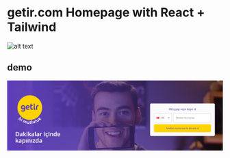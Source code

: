 # getir.com Homepage with React + Tailwind
![alt text](https://getir.com/_next/static/images/bimutluluk-b3a7fcb14fc9a9c09b60d7dc9b1b8fd6.svg)
## demo
![Alt text](/1.png?raw=true "Title")
